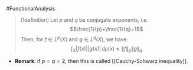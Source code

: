 #FunctionalAnalysis 

> [!definition]
> Let $p$ and $q$ be conjugate exponents, i.e. $$\frac{1}{p}+\frac{1}{q}=1$$Then, for $f\in L^p(X)$ and $g\in L^q(X)$, we have: $$\int_{X}^{} \left| f(x) \right| \left| g(x) \right|  \, d\mu(x)\leq \left\| f \right\| _{p}\left\| g \right\| _{q} $$

- **Remark**: if $p=q=2$, then this is called [[Cauchy-Schwarz inequality]].